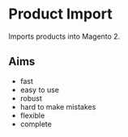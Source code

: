 # Product Import

Imports products into Magento 2.

## Aims

* fast
* easy to use
* robust
* hard to make mistakes
* flexible
* complete
